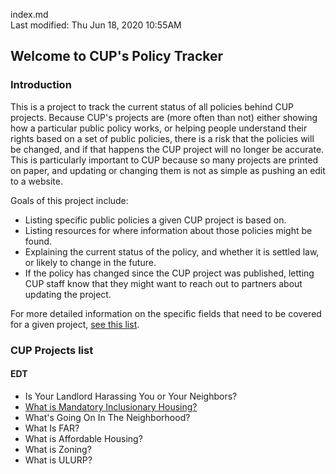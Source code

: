 index.md  
Last modified: Thu Jun 18, 2020  10:55AM
  

## Welcome to CUP's Policy Tracker

### Introduction
This is a project to track the current status of all policies behind CUP
projects.  Because CUP's projects are (more often than not) either showing how
a particular public policy works, or helping people understand their rights
based on a set of public policies, there is a risk that the policies will be
changed, and if that happens the CUP project will no longer be accurate. This
is particularly important to CUP because so many projects are printed on paper,
and updating or changing them is not as simple as pushing an edit to a website.

Goals of this project include:
* Listing specific public policies a given CUP project is based on.
* Listing resources for where information about those policies might be found.
* Explaining the current status of the policy, and whether it is settled law, or likely to change in the future.
* If the policy has changed since the CUP project was published, letting CUP staff know that they might want to reach out to partners about updating the project.

For more detailed information on the specific fields that need to be covered
for a given project, [see this list](./project_tracking-fields.md).

### CUP Projects list

#### EDT
* Is Your Landlord Harassing You or Your Neighbors?
* [What is Mandatory Inclusionary Housing?](./MIH/MIH.md)
* What's Going On In The Neighborhood?
* What Is FAR?
* What is Affordable Housing?
* What is Zoning?
* What is ULURP?




